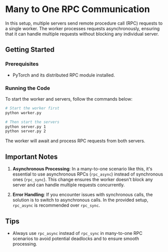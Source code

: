 # Many to One RPC Communication

In this setup, multiple servers send remote procedure call (RPC) requests to a single worker. The worker processes requests asynchronously, ensuring that it can handle multiple requests without blocking any individual server.

## Getting Started

### Prerequisites

- PyTorch and its distributed RPC module installed.

### Running the Code

To start the worker and servers, follow the commands below:

```bash
# Start the worker first
python worker.py

# Then start the servers
python server.py 1
python server.py 2
```

The worker will await and process RPC requests from both servers.

## Important Notes

1. **Asynchronous Processing**: In a many-to-one scenario like this, it's essential to use asynchronous RPCs (`rpc_async`) instead of synchronous ones (`rpc_sync`). This change ensures the worker doesn't block any server and can handle multiple requests concurrently.

2. **Error Handling**: If you encounter issues with synchronous calls, the solution is to switch to asynchronous calls. In the provided setup, `rpc_async` is recommended over `rpc_sync`.

## Tips

- Always use `rpc_async` instead of `rpc_sync` in many-to-one RPC scenarios to avoid potential deadlocks and to ensure smooth processing.
